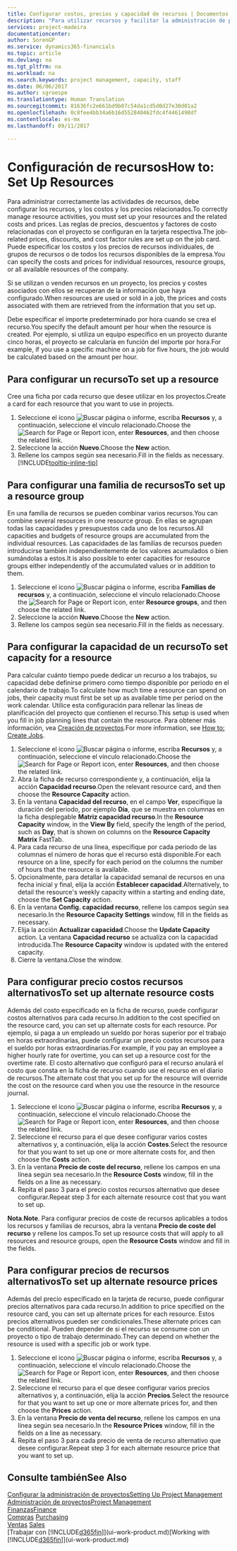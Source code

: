 ```yaml
---
title: Configurar costos, precios y capacidad de recursos | Documentos de Microsoft
description: "Para utilizar recursos y facilitar la administración de proyectos, especifique costes y precios para recursos individuales o grupos de recursos, y configure la capacidad de recursos."
services: project-madeira
documentationcenter: 
author: SorenGP
ms.service: dynamics365-financials
ms.topic: article
ms.devlang: na
ms.tgt_pltfrm: na
ms.workload: na
ms.search.keywords: project management, capacity, staff
ms.date: 06/06/2017
ms.author: sgroespe
ms.translationtype: Human Translation
ms.sourcegitcommit: 81636fc2e661bd9b07c54da1cd5d0d27e30d01a2
ms.openlocfilehash: 0c8fee4bb34a6b16d552840462fdc4f4461498df
ms.contentlocale: es-mx
ms.lasthandoff: 09/11/2017

---
```

# <a name="how-to-set-up-resources"></a><span data-ttu-id="4e527-103">Configuración de recursos</span><span class="sxs-lookup"><span data-stu-id="4e527-103">How to: Set Up Resources</span></span>
<span data-ttu-id="4e527-104">Para administrar correctamente las actividades de recursos, debe configurar los recursos, y los costos y los precios relacionados.</span><span class="sxs-lookup"><span data-stu-id="4e527-104">To correctly manage resource activities, you must set up your resources and the related costs and prices.</span></span> <span data-ttu-id="4e527-105">Las reglas de precios, descuentos y factores de costo relacionadas con el proyecto se configuran en la tarjeta respectiva.</span><span class="sxs-lookup"><span data-stu-id="4e527-105">The job-related prices, discounts, and cost factor rules are set up on the job card.</span></span> <span data-ttu-id="4e527-106">Puede especificar los costos y los precios de recursos individuales, de grupos de recursos o de todos los recursos disponibles de la empresa.</span><span class="sxs-lookup"><span data-stu-id="4e527-106">You can specify the costs and prices for individual resources, resource groups, or all available resources of the company.</span></span>

<span data-ttu-id="4e527-107">Si se utilizan o venden recursos en un proyecto, los precios y costes asociados con ellos se recuperan de la información que haya configurado.</span><span class="sxs-lookup"><span data-stu-id="4e527-107">When resources are used or sold in a job, the prices and costs associated with them are retrieved from the information that you set up.</span></span>

<span data-ttu-id="4e527-108">Debe especificar el importe predeterminado por hora cuando se crea el recurso.</span><span class="sxs-lookup"><span data-stu-id="4e527-108">You specify the default amount per hour when the resource is created.</span></span> <span data-ttu-id="4e527-109">Por ejemplo, si utiliza un equipo específico en un proyecto durante cinco horas, el proyecto se calcularía en función del importe por hora.</span><span class="sxs-lookup"><span data-stu-id="4e527-109">For example, if you use a specific machine on a job for five hours, the job would be calculated based on the amount per hour.</span></span>

## <a name="to-set-up-a-resource"></a><span data-ttu-id="4e527-110">Para configurar un recurso</span><span class="sxs-lookup"><span data-stu-id="4e527-110">To set up a resource</span></span>
<span data-ttu-id="4e527-111">Cree una ficha por cada recurso que desee utilizar en los proyectos.</span><span class="sxs-lookup"><span data-stu-id="4e527-111">Create a card for each resource that you want to use in projects.</span></span>

1. <span data-ttu-id="4e527-112">Seleccione el icono ![Buscar página o informe](media/ui-search/search_small.png "icono Buscar página o informe"), escriba **Recursos** y, a continuación, seleccione el vínculo relacionado.</span><span class="sxs-lookup"><span data-stu-id="4e527-112">Choose the ![Search for Page or Report](media/ui-search/search_small.png "Search for Page or Report icon") icon, enter **Resources**, and then choose the related link.</span></span>
2. <span data-ttu-id="4e527-113">Seleccione la acción **Nuevo**.</span><span class="sxs-lookup"><span data-stu-id="4e527-113">Choose the **New** action.</span></span>
3. <span data-ttu-id="4e527-114">Rellene los campos según sea necesario.</span><span class="sxs-lookup"><span data-stu-id="4e527-114">Fill in the fields as necessary.</span></span> [!INCLUDE[tooltip-inline-tip](includes/tooltip-inline-tip_md.md)]  

## <a name="to-set-up-a-resource-group"></a><span data-ttu-id="4e527-115">Para configurar una familia de recursos</span><span class="sxs-lookup"><span data-stu-id="4e527-115">To set up a resource group</span></span>
<span data-ttu-id="4e527-116">En una familia de recursos se pueden combinar varios recursos.</span><span class="sxs-lookup"><span data-stu-id="4e527-116">You can combine several resources in one resource group.</span></span> <span data-ttu-id="4e527-117">En ellas se agrupan todas las capacidades y presupuestos cada uno de los recursos.</span><span class="sxs-lookup"><span data-stu-id="4e527-117">All capacities and budgets of resource groups are accumulated from the individual resources.</span></span> <span data-ttu-id="4e527-118">Las capacidades de las familias de recursos pueden introducirse también independientemente de los valores acumulados o bien sumándolas a estos.</span><span class="sxs-lookup"><span data-stu-id="4e527-118">It is also possible to enter capacities for resource groups either independently of the accumulated values or in addition to them.</span></span>

1. <span data-ttu-id="4e527-119">Seleccione el icono ![Buscar página o informe](media/ui-search/search_small.png "icono Buscar página o informe"), escriba **Familias de recursos** y, a continuación, seleccione el vínculo relacionado.</span><span class="sxs-lookup"><span data-stu-id="4e527-119">Choose the ![Search for Page or Report](media/ui-search/search_small.png "Search for Page or Report icon") icon, enter **Resource groups**, and then choose the related link.</span></span>
2. <span data-ttu-id="4e527-120">Seleccione la acción **Nuevo**.</span><span class="sxs-lookup"><span data-stu-id="4e527-120">Choose the **New** action.</span></span>
3. <span data-ttu-id="4e527-121">Rellene los campos según sea necesario.</span><span class="sxs-lookup"><span data-stu-id="4e527-121">Fill in the fields as necessary.</span></span>

## <a name="to-set-capacity-for-a-resource"></a><span data-ttu-id="4e527-122">Para configurar la capacidad de un recurso</span><span class="sxs-lookup"><span data-stu-id="4e527-122">To set capacity for a resource</span></span>
<span data-ttu-id="4e527-123">Para calcular cuánto tiempo puede dedicar un recurso a los trabajos, su capacidad debe definirse primero como tiempo disponible por periodo en el calendario de trabajo.</span><span class="sxs-lookup"><span data-stu-id="4e527-123">To calculate how much time a resource can spend on jobs, their capacity must first be set up as available time per period on the work calendar.</span></span> <span data-ttu-id="4e527-124">Utilice esta configuración para rellenar las líneas de planificación del proyecto que contienen el recurso.</span><span class="sxs-lookup"><span data-stu-id="4e527-124">This setup is used when you fill in job planning lines that contain the resource.</span></span> <span data-ttu-id="4e527-125">Para obtener más información, vea [Creación de proyectos](projects-how-create-jobs.md).</span><span class="sxs-lookup"><span data-stu-id="4e527-125">For more information, see [How to: Create Jobs](projects-how-create-jobs.md).</span></span>

1. <span data-ttu-id="4e527-126">Seleccione el icono ![Buscar página o informe](media/ui-search/search_small.png "icono Buscar página o informe"), escriba **Recursos** y, a continuación, seleccione el vínculo relacionado.</span><span class="sxs-lookup"><span data-stu-id="4e527-126">Choose the ![Search for Page or Report](media/ui-search/search_small.png "Search for Page or Report icon") icon, enter **Resources**, and then choose the related link.</span></span>
2. <span data-ttu-id="4e527-127">Abra la ficha de recurso correspondiente y, a continuación, elija la acción **Capacidad recurso**.</span><span class="sxs-lookup"><span data-stu-id="4e527-127">Open the relevant resource card, and then choose the **Resource Capacity** action.</span></span>
3. <span data-ttu-id="4e527-128">En la ventana **Capacidad del recurso**, en el campo **Ver**, especifique la duración del periodo, por ejemplo **Día**, que se muestra en columnas en la ficha desplegable **Matriz capacidad recurso**.</span><span class="sxs-lookup"><span data-stu-id="4e527-128">In the **Resource Capacity** window, in the **View By** field, specify the length of the period, such as **Day**, that is shown on columns on the **Resource Capacity Matrix** FastTab.</span></span>
4. <span data-ttu-id="4e527-129">Para cada recurso de una línea, especifique por cada periodo de las columnas el número de horas que el recurso está disponible.</span><span class="sxs-lookup"><span data-stu-id="4e527-129">For each resource on a line, specify for each period on the columns the number of hours that the resource is available.</span></span>
5. <span data-ttu-id="4e527-130">Opcionalmente, para detallar la capacidad semanal de recursos en una fecha inicial y final, elija la acción **Establecer capacidad**.</span><span class="sxs-lookup"><span data-stu-id="4e527-130">Alternatively, to detail the resource's weekly capacity within a starting and ending date, choose the **Set Capacity** action.</span></span>
6. <span data-ttu-id="4e527-131">En la ventana **Config. capacidad recurso**, rellene los campos según sea necesario.</span><span class="sxs-lookup"><span data-stu-id="4e527-131">In the **Resource Capacity Settings** window, fill in the fields as necessary.</span></span>
7. <span data-ttu-id="4e527-132">Elija la acción **Actualizar capacidad**.</span><span class="sxs-lookup"><span data-stu-id="4e527-132">Choose the **Update Capacity** action.</span></span> <span data-ttu-id="4e527-133">La ventana **Capacidad recurso** se actualiza con la capacidad introducida.</span><span class="sxs-lookup"><span data-stu-id="4e527-133">The **Resource Capacity** window is updated with the entered capacity.</span></span>
8. <span data-ttu-id="4e527-134">Cierre la ventana.</span><span class="sxs-lookup"><span data-stu-id="4e527-134">Close the window.</span></span>

## <a name="to-set-up-alternate-resource-costs"></a><span data-ttu-id="4e527-135">Para configurar precio costos recursos alternativos</span><span class="sxs-lookup"><span data-stu-id="4e527-135">To set up alternate resource costs</span></span>
<span data-ttu-id="4e527-136">Además del costo especificado en la ficha de recurso, puede configurar costos alternativos para cada recurso.</span><span class="sxs-lookup"><span data-stu-id="4e527-136">In addition to the cost specified on the resource card, you can set up alternate costs for each resource.</span></span> <span data-ttu-id="4e527-137">Por ejemplo, si paga a un empleado un sueldo por horas superior por el trabajo en horas extraordinarias, puede configurar un precio costos recursos para el sueldo por horas extraordinarias.</span><span class="sxs-lookup"><span data-stu-id="4e527-137">For example, if you pay an employee a higher hourly rate for overtime, you can set up a resource cost for the overtime rate.</span></span> <span data-ttu-id="4e527-138">El costo alternativo que configuró para el recurso anulará el costo que consta en la ficha de recurso cuando use el recurso en el diario de recursos.</span><span class="sxs-lookup"><span data-stu-id="4e527-138">The alternate cost that you set up for the resource will override the cost on the resource card when you use the resource in the resource journal.</span></span>

1. <span data-ttu-id="4e527-139">Seleccione el icono ![Buscar página o informe](media/ui-search/search_small.png "icono Buscar página o informe"), escriba **Recursos** y, a continuación, seleccione el vínculo relacionado.</span><span class="sxs-lookup"><span data-stu-id="4e527-139">Choose the ![Search for Page or Report](media/ui-search/search_small.png "Search for Page or Report icon") icon, enter **Resources**, and then choose the related link.</span></span>  
2. <span data-ttu-id="4e527-140">Seleccione el recurso para el que desee configurar varios costes alternativos y, a continuación, elija la acción **Costes**.</span><span class="sxs-lookup"><span data-stu-id="4e527-140">Select the resource for that you want to set up one or more alternate costs for, and then choose the **Costs** action.</span></span>  
3. <span data-ttu-id="4e527-141">En la ventana **Precio de coste del recurso**, rellene los campos en una línea según sea necesario.</span><span class="sxs-lookup"><span data-stu-id="4e527-141">In the **Resource Costs** window, fill in the fields on a line as necessary.</span></span>  
4. <span data-ttu-id="4e527-142">Repita el paso 3 para el precio costos recursos alternativo que desee configurar.</span><span class="sxs-lookup"><span data-stu-id="4e527-142">Repeat step 3 for each alternate resource cost that you want to set up.</span></span>

<span data-ttu-id="4e527-143">**Nota**.</span><span class="sxs-lookup"><span data-stu-id="4e527-143">**Note**.</span></span> <span data-ttu-id="4e527-144">Para configurar precios de coste de recursos aplicables a todos los recursos y familias de recursos, abra la ventana **Precio de coste del recurso** y rellene los campos.</span><span class="sxs-lookup"><span data-stu-id="4e527-144">To set up resource costs that will apply to all resources and resource groups, open the **Resource Costs** window and fill in the fields.</span></span>

## <a name="to-set-up-alternate-resource-prices"></a><span data-ttu-id="4e527-145">Para configurar precios de recursos alternativos</span><span class="sxs-lookup"><span data-stu-id="4e527-145">To set up alternate resource prices</span></span>
<span data-ttu-id="4e527-146">Además del precio especificado en la tarjeta de recurso, puede configurar precios alternativos para cada recurso.</span><span class="sxs-lookup"><span data-stu-id="4e527-146">In addition to price specified on the resource card, you can set up alternate prices for each resource.</span></span> <span data-ttu-id="4e527-147">Estos precios alternativos pueden ser condicionales.</span><span class="sxs-lookup"><span data-stu-id="4e527-147">These alternate prices can be conditional.</span></span> <span data-ttu-id="4e527-148">Pueden depender de si el recurso se consume con un proyecto o tipo de trabajo determinado.</span><span class="sxs-lookup"><span data-stu-id="4e527-148">They can depend on whether the resource is used with a specific job or work type.</span></span>

1. <span data-ttu-id="4e527-149">Seleccione el icono ![Buscar página o informe](media/ui-search/search_small.png "icono Buscar página o informe"), escriba **Recursos** y, a continuación, seleccione el vínculo relacionado.</span><span class="sxs-lookup"><span data-stu-id="4e527-149">Choose the ![Search for Page or Report](media/ui-search/search_small.png "Search for Page or Report icon") icon, enter **Resources**, and then choose the related link.</span></span>
2. <span data-ttu-id="4e527-150">Seleccione el recurso para el que desee configurar varios precios alternativos y, a continuación, elija la acción **Precios**.</span><span class="sxs-lookup"><span data-stu-id="4e527-150">Select the resource for that you want to set up one or more alternate prices for, and then choose the **Prices** action.</span></span>
3. <span data-ttu-id="4e527-151">En la ventana **Precio de venta del recurso**, rellene los campos en una línea según sea necesario.</span><span class="sxs-lookup"><span data-stu-id="4e527-151">In the **Resource Prices** window, fill in the fields on a line as necessary.</span></span>
4. <span data-ttu-id="4e527-152">Repita el paso 3 para cada precio de venta de recurso alternativo que desee configurar.</span><span class="sxs-lookup"><span data-stu-id="4e527-152">Repeat step 3 for each alternate resource price that you want to set up.</span></span>

## <a name="see-also"></a><span data-ttu-id="4e527-153">Consulte también</span><span class="sxs-lookup"><span data-stu-id="4e527-153">See Also</span></span>
[<span data-ttu-id="4e527-154">Configurar la administración de proyectos</span><span class="sxs-lookup"><span data-stu-id="4e527-154">Setting Up Project Management</span></span>](projects-setup-projects.md)  
[<span data-ttu-id="4e527-155">Administración de proyectos</span><span class="sxs-lookup"><span data-stu-id="4e527-155">Project Management</span></span>](projects-manage-projects.md)  
[<span data-ttu-id="4e527-156">Finanzas</span><span class="sxs-lookup"><span data-stu-id="4e527-156">Finance</span></span>](finance.md)  
<span data-ttu-id="4e527-157">[Compras](purchasing-manage-purchasing.md)       </span><span class="sxs-lookup"><span data-stu-id="4e527-157">[Purchasing](purchasing-manage-purchasing.md)       </span></span>  
<span data-ttu-id="4e527-158">[Ventas](sales-manage-sales.md)    </span><span class="sxs-lookup"><span data-stu-id="4e527-158">[Sales](sales-manage-sales.md)    </span></span>  
<span data-ttu-id="4e527-159">[Trabajar con [!INCLUDE[d365fin](includes/d365fin_md.md)]](ui-work-product.md)</span><span class="sxs-lookup"><span data-stu-id="4e527-159">[Working with [!INCLUDE[d365fin](includes/d365fin_md.md)]](ui-work-product.md)</span></span>  

